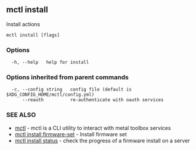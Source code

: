 [Auto generated by spf13/cobra]: <>

## mctl install

Install actions

```
mctl install [flags]
```

### Options

```
  -h, --help   help for install
```

### Options inherited from parent commands

```
  -c, --config string   config file (default is $XDG_CONFIG_HOME/mctl/config.yml)
      --reauth          re-authenticate with oauth services
```

### SEE ALSO

* [mctl](mctl.md)	 - mctl is a CLI utility to interact with metal toolbox services
* [mctl install firmware-set](mctl_install_firmware-set.md)	 - Install firmware set
* [mctl install status](mctl_install_status.md)	 - check the progress of a firmware install on a server

